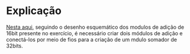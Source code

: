 # Explicação

[Nesta aqui](module_add.v), seguindo o desenho esquemático dos modulos de adição de 16bit presente no exercício, é necessário criar dois módulos de adição e conectá-los por meio de fios para a criação de um mdulo somador de 32bits.
